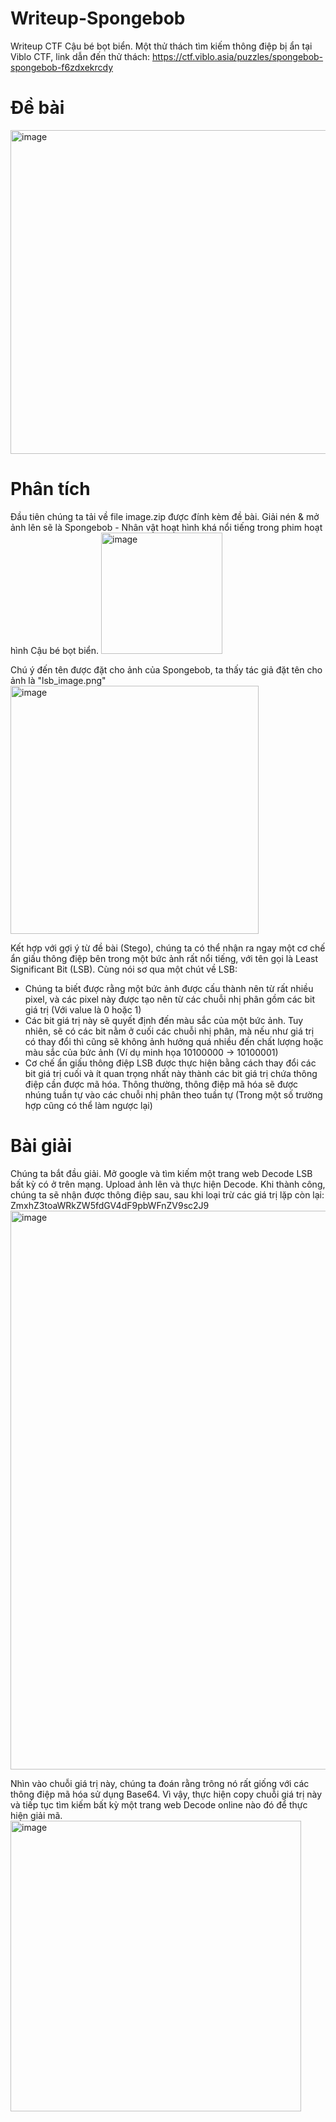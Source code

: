 # Writeup-Spongebob
Writeup CTF Cậu bé bọt biển.
Một thử thách tìm kiếm thông điệp bị ẩn tại Viblo CTF, link dẫn đến thử thách: https://ctf.viblo.asia/puzzles/spongebob-spongebob-f6zdxekrcdy

# Đề bài 
<img width="518" alt="image" src="https://github.com/user-attachments/assets/1a36c533-9bb4-48b8-b2fb-b45bb49961ca" />

# Phân tích
Đầu tiên chúng ta tải về file image.zip được đính kèm đề bài. Giải nén & mở ảnh lên sẽ là Spongebob - Nhân vật hoạt hình khá nổi tiếng trong phim hoạt hình Cậu bé bọt biển. 
<img width="194" alt="image" src="https://github.com/user-attachments/assets/bc660612-c3bb-4194-9af6-dfe2c43650ff" />

Chú ý đến tên được đặt cho ảnh của Spongebob, ta thấy tác giả đặt tên cho ảnh là "lsb_image.png"
<img width="397" alt="image" src="https://github.com/user-attachments/assets/cdc48122-8325-474c-9a9b-76e290239b4a" />

Kết hợp với gợi ý từ đề bài (Stego), chúng ta có thể nhận ra ngay một cơ chế ẩn giấu thông điệp bên trong một bức ảnh rất nổi tiếng, với tên gọi là Least Significant Bit (LSB). Cùng nói sơ qua một chút về LSB: 
+ Chúng ta biết được rằng một bức ảnh được cấu thành nên từ rất nhiều pixel, và các pixel này được tạo nên từ các chuỗi nhị phân gồm các bit giá trị (Với value là 0 hoặc 1)
+ Các bit giá trị này sẽ quyết định đến màu sắc của một bức ảnh. Tuy nhiên, sẽ có các bit nằm ở cuối các chuỗi nhị phân, mà nếu như giá trị có thay đổi thì cũng sẽ không ảnh hưởng quá nhiều đến chất lượng hoặc màu sắc của bức ảnh (Ví dụ minh họa 10100000 -> 10100001)
+ Cơ chế ẩn giấu thông điệp LSB được thực hiện bằng cách thay đổi các bit giá trị cuối và ít quan trọng nhất này thành các bit giá trị chứa thông điệp cần được mã hóa. Thông thường, thông điệp mã hóa sẽ được nhúng tuần tự vào các chuỗi nhị phân theo tuần tự (Trong một số trường hợp cũng có thể làm ngược lại)

# Bài giải 
Chúng ta bắt đầu giải. Mở google và tìm kiếm một trang web Decode LSB bất kỳ có ở trên mạng. Upload ảnh lên và thực hiện Decode. Khi thành công, chúng ta sẽ nhận được thông điệp sau, sau khi loại trừ các giá trị lặp còn lại: ZmxhZ3toaWRkZW5fdGV4dF9pbWFnZV9sc2J9
<img width="894" alt="image" src="https://github.com/user-attachments/assets/984cee5e-269c-419d-9322-74b327bab105" />

Nhìn vào chuỗi giá trị này, chúng ta đoán rằng trông nó rất giống với các thông điệp mã hóa sử dụng Base64. Vì vậy, thực hiện copy chuỗi giá trị này và tiếp tục tìm kiếm bất kỳ một trang web Decode online nào đó để thực hiện giải mã. 
<img width="465" alt="image" src="https://github.com/user-attachments/assets/387dc80d-d280-4615-a498-745fd8e3de1a" />

